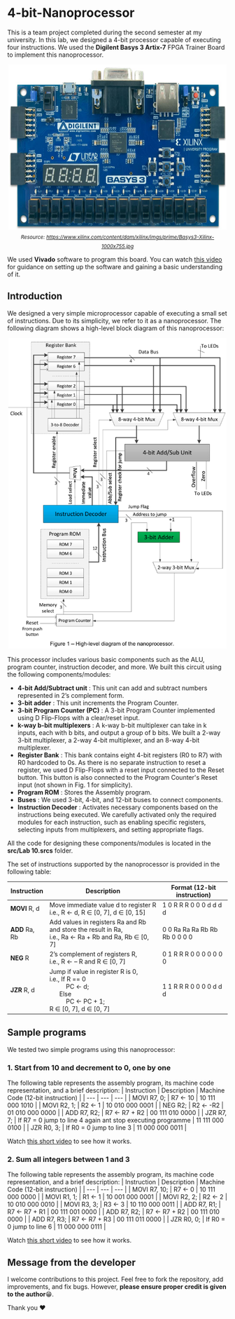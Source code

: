 # 4-bit-Nanoprocessor
This is a team project completed during the second semester at my university. In this lab, we designed a 4-bit processor capable of executing four instructions. We used the **Digilent Basys 3 Artix-7** FPGA Trainer Board to implement this nanoprocessor.

<p align="center">
<img src="/images/Basys3.jpg" alt="Basys 3 Artix-7 FPGA Trainer Board" width="500"/>
<br><em><sub>Resource: <a href="https://www.xilinx.com/content/dam/xilinx/imgs/prime/Basys3-Xilinx-1000x755.jpg">https://www.xilinx.com/content/dam/xilinx/imgs/prime/Basys3-Xilinx-1000x755.jpg</a></sub></em>
</p>


We used **Vivado** software to program this board. You can watch [this video](https://www.youtube.com/watch?app=desktop&v=6_GxkslqbcU) for guidance on setting up the software and gaining a basic understanding of it.

## Introduction
We designed a very simple microprocessor capable of executing a small set of instructions. Due to its simplicity, we refer to it as a nanoprocessor. The following diagram shows a high-level block diagram of this nanoprocessor:

<p align="center">
<img src="/images/1.png" alt="High-level diagram of the nanoprocessor." width="500"/>
</p>

This processor includes various basic components such as the ALU, program counter, instruction decoder, and more. We built this circuit using the following components/modules:
  - **4-bit Add/Subtract unit** : This unit can add and subtract numbers represented in 2’s complement form.
  - **3-bit adder** : This unit increments the Program Counter.
  - **3-bit Program Counter (PC)** : A 3-bit Program Counter implemented using D Flip-Flops with a clear/reset input.
  - **k-way b-bit multiplexers** : A k-way b-bit multiplexer can take in k inputs, each with b bits, and output a group of b bits. We built a 2-way 3-bit multiplexer, a 2-way 4-bit multiplexer, and an 8-way 4-bit multiplexer.
  - **Register Bank** : This bank contains eight 4-bit registers (R0 to R7) with R0 hardcoded to 0s. As there is no separate instruction to reset a register, we used D Flip-Flops with a reset input connected to the Reset button. This button is also connected to the Program Counter's Reset input (not shown in Fig. 1 for simplicity).
  - **Program ROM** : Stores the Assembly program. 
  - **Buses** : We used 3-bit, 4-bit, and 12-bit buses to connect components.
  - **Instruction Decoder** : Activates necessary components based on the instructions being executed. We carefully activated only the required modules for each instruction, such as enabling specific registers, selecting inputs from multiplexers, and setting appropriate flags.

All the code for designing these components/modules is located in the **src/Lab 10.srcs** folder.

The set of instructions supported by the nanoprocessor is provided in the following table:

| Instruction | Description | Format (12-bit instruction) |
| --- | --- | --- |
| **MOVI** R, d  | Move immediate value d to register R <br>i.e., R ← d, R ∈ [0, 7], d ∈ [0, 15]  | 1 0 R R R 0 0 0 d d d d |
| **ADD** Ra, Rb  | Add values in registers Ra and Rb and store the result in Ra, <br>i.e., Ra ←  Ra + Rb and Ra, Rb ∈ [0, 7]  | 0 0 Ra Ra Ra Rb Rb Rb 0 0 0 0 |
| **NEG** R  | 2’s complement of registers R, <br>i.e., R ← – R and R ∈ [0, 7]  | 0 1 R R R 0 0 0 0 0 0 0 |
| **JZR** R, d  | Jump if value in register R is 0, <br>i.e.,   If R == 0 <br>&nbsp;&nbsp;&nbsp;&nbsp;&nbsp;&nbsp;&nbsp;&nbsp;&nbsp;&nbsp;PC ← d; <br>&nbsp;&nbsp;&nbsp;&nbsp;&nbsp;&nbsp;Else <br>&nbsp;&nbsp;&nbsp;&nbsp;&nbsp;&nbsp;&nbsp;&nbsp;&nbsp;&nbsp;PC ← PC + 1;  <br>R ∈ [0, 7], d ∈ [0, 7] | 1 1 R R R 0 0 0 0 d d d |

## Sample programs
We tested two simple programs using this nanoprocessor:

### **1. Start from 10 and decrement to 0, one by one**
The following table represents the assembly program, its machine code representation, and a brief description:
| Instruction | Description | Machine Code (12-bit instruction) |
| --- | --- | --- |
| MOVI  R7, 0;  | R7 ← 10   | 10 111 000 1010  |
| MOVI  R2, 1;  | R2 ← 1   | 10 010 000 0001  |
| NEG  R2;  | R2 ← -R2   | 01 010 000 0000  |
| ADD  R7, R2;  | R7 ← R7 + R2   | 00 111 010 0000  |
| JZR  R7, 7;  | If R7 = 0 jump to line 4 again ant stop executing programme   | 11 111 000 0100  |
| JZR  R0, 3;  | If R0 = 0 jump to line 3   | 11 000 000 0011  |

Watch [this short video]() to see how it works.

### **2. Sum all integers between 1 and 3**
The following table represents the assembly program, its machine code representation, and a brief description:
| Instruction | Description | Machine Code (12-bit instruction) |
| --- | --- | --- |
| MOVI  R7, 10;  | R7 ← 0   | 10 111 000 0000  |
| MOVI  R1, 1;   | R1 ← 1    | 10 001 000 0001   |
| MOVI  R2, 2;  |  R2 ← 2    | 10 010 000 0010  |
| MOVI  R3, 3;  | R3 ← 3   | 10 110 000 0011   |
| ADD  R7, R1;    |  R7 ← R7 + R1    |  00 111 001 0000   |
| ADD  R7, R2;   | R7 ← R7 + R2    | 00 111 010 0000  |
| ADD  R7, R3;     | R7 ← R7 + R3   | 00 111 011 0000   |
| JZR  R0, 0;   | If R0 = 0 jump to line 6    | 11 000 000 0111  |

Watch [this short video]() to see how it works.

## Message from the developer
I welcome contributions to this project. Feel free to fork the repository, add improvements, and fix bugs. However, **please ensure proper credit is given to the author**:grin:.

Thank you :heart:
